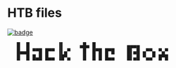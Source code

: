 # HTB files
[![badge](https://www.hackthebox.com/badge/image/56695)](https://app.hackthebox.com/profile/56695)

```
   █  █         ▐▌     ▄█▄ █          ▄▄▄▄
   █▄▄█ ▀▀█ █▀▀ ▐▌▄▀    █  █▀█ █▀█    █▌▄█ ▄▀▀▄ ▀▄▀
   █  █ █▄█ █▄▄ ▐█▀▄    █  █ █ █▄▄    █▌▄█ ▀▄▄▀ █▀█
```

